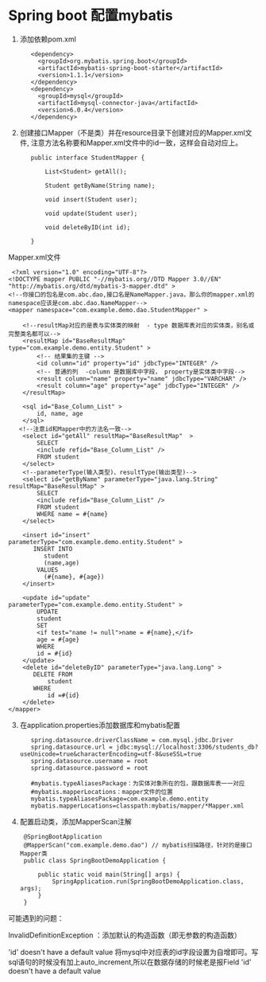 # Spring boot 配置mybatis

1. 添加依赖pom.xml

      <!-- 设置mybatis -->
          <dependency>
            <groupId>org.mybatis.spring.boot</groupId>
            <artifactId>mybatis-spring-boot-starter</artifactId>
            <version>1.1.1</version>
          </dependency>
          <dependency>
            <groupId>mysql</groupId>
            <artifactId>mysql-connector-java</artifactId>
            <version>6.0.4</version>
          </dependency>

2. 创建接口Mapper（不是类）并在resource目录下创建对应的Mapper.xml文件, 注意方法名称要和Mapper.xml文件中的id一致，这样会自动对应上。


          public interface StudentMapper {

              List<Student> getAll();

              Student getByName(String name);

              void insert(Student user);

              void update(Student user);

              void deleteByID(int id);

          }
   
Mapper.xml文件
   
     <?xml version="1.0" encoding="UTF-8"?>
    <!DOCTYPE mapper PUBLIC "-//mybatis.org//DTD Mapper 3.0//EN" "http://mybatis.org/dtd/mybatis-3-mapper.dtd" >
    <!--你接口的包名是com.abc.dao,接口名是NameMapper.java，那么你的mapper.xml的namespace应该是com.abc.dao.NameMapper-->
    <mapper namespace="com.example.demo.dao.StudentMapper" >

        <!--resultMap对应的是表与实体类的映射  - type 数据库表对应的实体类，别名或完整类名都可以-->
        <resultMap id="BaseResultMap" type="com.example.demo.entity.Student" >
            <!-- 结果集的主键 -->
            <id column="id" property="id" jdbcType="INTEGER" />
            <!-- 普通的列  -column 是数据库中字段， property是实体类中字段-->
            <result column="name" property="name" jdbcType="VARCHAR" />
            <result column="age" property="age" jdbcType="INTEGER" />
        </resultMap>

        <sql id="Base_Column_List" >
            id, name, age
        </sql>
       <!--注意id和Mapper中的方法名一致-->
        <select id="getAll" resultMap="BaseResultMap"  >
            SELECT
            <include refid="Base_Column_List" />
            FROM student
        </select>
        <!--parameterType(输入类型)、resultType(输出类型)-->
        <select id="getByName" parameterType="java.lang.String" resultMap="BaseResultMap" >
            SELECT
            <include refid="Base_Column_List" />
            FROM student
            WHERE name = #{name}
        </select>

        <insert id="insert" parameterType="com.example.demo.entity.Student" >
           INSERT INTO
              student
              (name,age)
            VALUES
              (#{name}, #{age})
        </insert>

        <update id="update" parameterType="com.example.demo.entity.Student" >
            UPDATE
            student
            SET
            <if test="name != null">name = #{name},</if>
            age = #{age}
            WHERE
            id = #{id}
        </update>
        <delete id="deleteByID" parameterType="java.lang.Long" >
           DELETE FROM
               student
           WHERE
               id =#{id}
        </delete>
    </mapper>
    
3. 在application.properties添加数据库和mybatis配置

          spring.datasource.driverClassName = com.mysql.jdbc.Driver
          spring.datasource.url = jdbc:mysql://localhost:3306/students_db?useUnicode=true&characterEncoding=utf-8&useSSL=true
          spring.datasource.username = root
          spring.datasource.password = root

          #mybatis.typeAliasesPackage：为实体对象所在的包，跟数据库表一一对应
          #mybatis.mapperLocations：mapper文件的位置
          mybatis.typeAliasesPackage=com.example.demo.entity
          mybatis.mapperLocations=classpath:mybatis/mapper/*Mapper.xml

4. 配置启动类，添加MapperScan注解

        @SpringBootApplication
        @MapperScan("com.example.demo.dao") // mybatis扫描路径，针对的是接口Mapper类
        public class SpringBootDemoApplication {

            public static void main(String[] args) {
                SpringApplication.run(SpringBootDemoApplication.class, args);
            }
        }

可能遇到的问题：

InvalidDefinitionException ：添加默认的构造函数（即无参数的构造函数）

'id' doesn't have a default value
将mysql中对应表的id字段设置为自增即可。写sql语句的时候没有加上auto_increment,所以在数据存储的时候老是报Field 'id' doesn't have a default value
